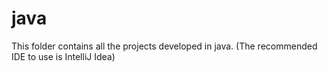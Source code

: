 # java
This folder contains all the projects developed in java. (The recommended IDE to use is IntelliJ Idea)
